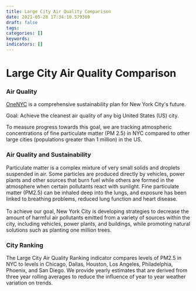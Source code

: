 ```yaml
---
title: Large City Air Quality Comparison
date: 2021-05-28 17:34:10.579369
draft: false
tags: 
categories: []
keywords: 
indicators: []
---
```

# Large City Air Quality Comparison
<h3>Air Quality</h3>
<p><a href="http://www1.nyc.gov/html/onenyc/index.html" target="_blank">OneNYC</a> is a comprehensive sustainability plan for New York City's future.</p>
<p>Goal: Achieve the cleanest air quality of any big United States (US) city.</p>
<p>To measure progress towards this goal, we are tracking atmospheric concentrations of fine particulate matter (PM 2.5) in NYC compared to other large cities (populations greater than 1 million) in the US.</p>
<h3>Air Quality and Sustainability</h3>
<p>Particulate matter is a complex mixture of very small solids and droplets suspended in air. Some particles are produced directly by vehicles, power plants and other sources that burn fuel while others are formed in the atmosphere when certain pollutants react with sunlight. Fine particulate matter (PM2.5) can be inhaled deep into the lungs, and exposure has been linked to breathing problems, reduced lung function and heart disease. <br /><br /> To achieve our goal, New York City is developing strategies to decrease the amount of harmful air pollutants emitted from a variety of sources within the city, including vehicles, power plants, and buildings, while promoting natural solutions such as planting one million trees.</p>
<h3>City Ranking</h3>
<p>The Large City Air Quality Ranking indicator compares levels of PM2.5 in NYC to levels in Chicago, Dallas, Houston, Los Angeles, Philadelphia, Phoenix, and San Diego. We provide yearly estimates that are derived from three year rolling averages to reduce the influence of year to year weather variation on trends.</p>
